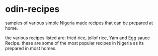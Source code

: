 # odin-recipes
samples of various simple Nigeria made recipes that can be prepared at home.

the various recipes listed are:
fried rice, jollof rice, Yam and Egg sauce Recipe.
these are some of the most popular recipes in Nigeria as its prepared in most homes.

